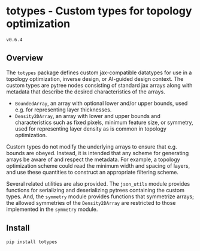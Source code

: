 # totypes - Custom types for topology optimization
`v0.6.4`

## Overview

The `totypes` package defines custom jax-compatible datatypes for use in a topology optimization, inverse design, or AI-guided design context. The custom types are pytree nodes consisting of standard jax arrays along with metadata that describe the desired characteristics of the arrays.
- `BoundedArray`, an array with optional lower and/or upper bounds, used e.g. for representing layer thicknesses.
- `Density2DArray`, an array with lower and upper bounds and characteristics such as fixed pixels, minimum feature size, or symmetry, used for representing layer density as is common in topology optimization.

Custom types do not modify the underlying arrays to ensure that e.g. bounds are obeyed. Instead, it is intended that any scheme for generating arrays be aware of and respect the metadata. For example, a topology optimization scheme could read the minimum width and spacing of layers, and use these quantities to construct an appropriate filtering scheme.

Several related utilities are also provided. The `json_utils` module provides functions for serializing and deserializing pytrees containing the custom types. And, the `symmetry` module provides functions that symmetrize arrays; the allowed symmetries of the `Density2DArray` are restricted to those implemented in the `symmetry` module.

## Install

```
pip install totypes
```
